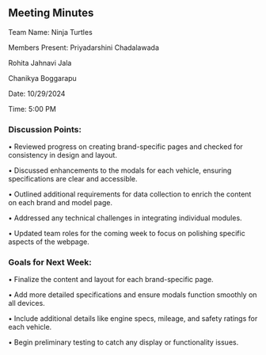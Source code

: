## Meeting Minutes

Team Name: Ninja Turtles 

Members Present: 
Priyadarshini Chadalawada

Rohita Jahnavi Jala

Chanikya Boggarapu


Date: 10/29/2024 

Time: 5:00 PM 

### Discussion Points: 
•	Reviewed progress on creating brand-specific pages and checked for consistency in design and layout.

•	Discussed enhancements to the modals for each vehicle, ensuring specifications are clear and accessible.

•	Outlined additional requirements for data collection to enrich the content on each brand and model page.

•	Addressed any technical challenges in integrating individual modules.

•	Updated team roles for the coming week to focus on polishing specific aspects of the webpage.


### Goals for Next Week: 
•	Finalize the content and layout for each brand-specific page.

•	Add more detailed specifications and ensure modals function smoothly on all devices.

•	Include additional details like engine specs, mileage, and safety ratings for each vehicle.

•	Begin preliminary testing to catch any display or functionality issues.
